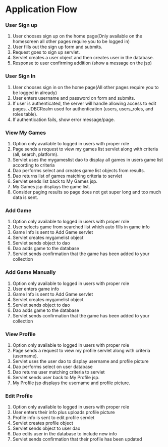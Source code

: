 # Application Flow


### User Sign up

1. User chooses sign up on the home page(Only available on the homescreen all other pages require you to be logged in)
1. User fills out the sign up form and submits.
1. Request goes to sign up servlet.
1. Servlet creates a user object and then creates user in the database.
1. Response to user confirming addition (show a message on the jsp)

### User Sign In

1. User chooses sign in on the home page(All other pages require you to be logged in already)
1. User enters username and password on form and submits.
1. If user is authenticated, the server will handle allowing access to edit
   pages.  JDBCRealm used for authentication (users, users_roles, and roles table).
1. If authentication fails, show error message/page.

### View My Games

1. Option only available to logged in users with proper role
1. Page sends a request to view my games list servlet along with criteria (all, search, platform).
1. Servlet uses the mygameslist dao to display all games in users game list according to criteria
1. Dao performs select and creates game list objects from results.
1. Dao returns list of games matching criteria to servlet
1. Servlet sends list back to My Games jsp.
1. My Games jsp displays the game list.
1. Consider paging results so page does not get super long and too much data
   is sent.
   
### Add Game
1. Option only available to logged in users with proper role
1. User selects game from searched list which auto fills in game info
1. Game Info is sent to Add Game servlet
1. Servlet creates mygamelist object
1. Servlet sends object to dao
1. Dao adds game to the database
1. Servlet sends confirmation that the game has been added to your collection

### Add Game Manually
1. Option only available to logged in users with proper role
1. User enters game info
1. Game Info is sent to Add Game servlet
1. Servlet creates mygamelist object
1. Servlet sends object to dao
1. Dao adds game to the database
1. Servlet sends confirmation that the game has been added to your collection

### View Profile
1. Option only available to logged in users with proper role
1. Page sends a request to view my profile servlet along with criteria (username).
1. Servlet uses the user dao to display username and profile picture
1. Dao performs select on user database
1. Dao returns user matching criteria to servlet
1. Servlet sends user back to My Profile jsp.
1. My Profile jsp displays the username and profile picture.

### Edit Profile
1. Option only available to logged in users with proper role
1. User enters their info plus uploads profile picture
1. Profile info is sent to edit profile servlet
1. Servlet creates profile object
1. Servlet sends object to user dao
1. Dao edits user in the database to include new info
1. Servlet sends confirmation that their profile has been updated

   






 